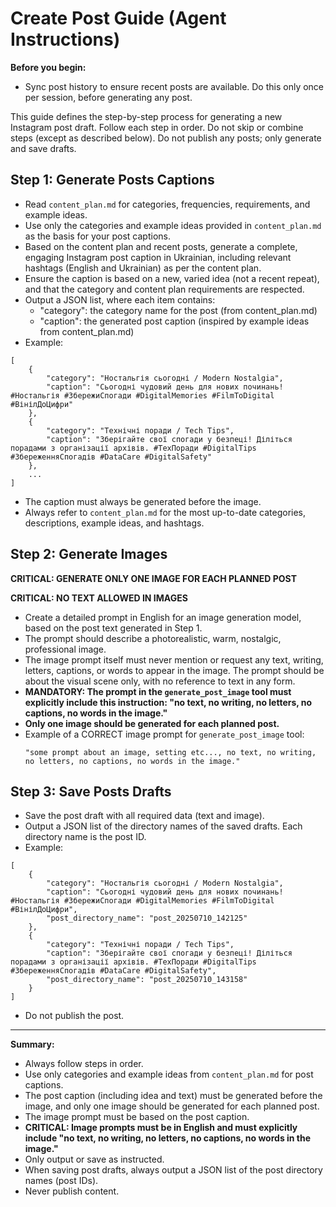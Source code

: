 # Create Post Guide (Agent Instructions)

**Before you begin:**
- Sync post history to ensure recent posts are available. Do this only once per session, before generating any post.

This guide defines the step-by-step process for generating a new Instagram post draft. Follow each step in order. Do not skip or combine steps (except as described below). Do not publish any posts; only generate and save drafts.

## Step 1: Generate Posts Captions

- Read `content_plan.md` for categories, frequencies, requirements, and example ideas.
- Use only the categories and example ideas provided in `content_plan.md` as the basis for your post captions.
- Based on the content plan and recent posts, generate a complete, engaging Instagram post caption in Ukrainian, including relevant hashtags (English and Ukrainian) as per the content plan.
- Ensure the caption is based on a new, varied idea (not a recent repeat), and that the category and content plan requirements are respected.
- Output a JSON list, where each item contains:
    - "category": the category name for the post (from content_plan.md)
    - "caption": the generated post caption (inspired by example ideas from content_plan.md)
- Example:

```
[
    {
        "category": "Ностальгія сьогодні / Modern Nostalgia",
        "caption": "Сьогодні чудовий день для нових починань! #Ностальгія #ЗбережиСпогади #DigitalMemories #FilmToDigital #ВінілДоЦифри"
    },
    {
        "category": "Технічні поради / Tech Tips",
        "caption": "Зберігайте свої спогади у безпеці! Діліться порадами з організації архівів. #ТехПоради #DigitalTips #ЗбереженняСпогадів #DataCare #DigitalSafety"
    },
    ...
]
```

- The caption must always be generated before the image.
- Always refer to `content_plan.md` for the most up-to-date categories, descriptions, example ideas, and hashtags.

## Step 2: Generate Images

**CRITICAL: GENERATE ONLY ONE IMAGE FOR EACH PLANNED POST**

**CRITICAL: NO TEXT ALLOWED IN IMAGES**

- Create a detailed prompt in English for an image generation model, based on the post text generated in Step 1.
- The prompt should describe a photorealistic, warm, nostalgic, professional image.
- The image prompt itself must never mention or request any text, writing, letters, captions, or words to appear in the image. The prompt should be about the visual scene only, with no reference to text in any form.
- **MANDATORY: The prompt in the `generate_post_image` tool must explicitly include this instruction: "no text, no writing, no letters, no captions, no words in the image."**
- **Only one image should be generated for each planned post.**
- Example of a CORRECT image prompt for `generate_post_image` tool:
  ```
  "some prompt about an image, setting etc..., no text, no writing, no letters, no captions, no words in the image."
  ```

## Step 3: Save Posts Drafts

- Save the post draft with all required data (text and image).
- Output a JSON list of the directory names of the saved drafts. Each directory name is the post ID.
- Example:

```
[
    {
        "category": "Ностальгія сьогодні / Modern Nostalgia",
        "caption": "Сьогодні чудовий день для нових починань! #Ностальгія #ЗбережиСпогади #DigitalMemories #FilmToDigital #ВінілДоЦифри",
        "post_directory_name": "post_20250710_142125"
    },
    {
        "category": "Технічні поради / Tech Tips",
        "caption": "Зберігайте свої спогади у безпеці! Діліться порадами з організації архівів. #ТехПоради #DigitalTips #ЗбереженняСпогадів #DataCare #DigitalSafety",
        "post_directory_name": "post_20250710_143158"
    }
]
```
- Do not publish the post.

---

**Summary:**
- Always follow steps in order.
- Use only categories and example ideas from `content_plan.md` for post captions.
- The post caption (including idea and text) must be generated before the image, and only one image should be generated for each planned post.
- The image prompt must be based on the post caption.
- **CRITICAL: Image prompts must be in English and must explicitly include "no text, no writing, no letters, no captions, no words in the image."**
- Only output or save as instructed.
- When saving post drafts, always output a JSON list of the post directory names (post IDs).
- Never publish content.
